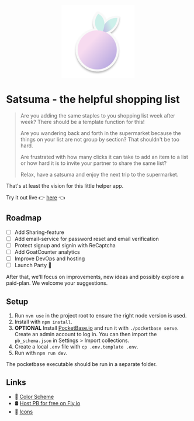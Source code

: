 <p align="center">
  <img  height="200" src="static/icon_255x255_clear.svg">
</p>

# Satsuma - the helpful shopping list

> Are you adding the same staples to you shopping list week after week? There should be a template function for this!
>
> Are you wandering back and forth in the supermarket because the things on your list are not group by section? That shouldn't be too hard.
>
> Are frustrated with how many clicks it can take to add an item to a list or how hard it is to invite your partner to share the same list?
>
> Relax, have a satsuma and enjoy the next trip to the supermarket.
>

That's at least the vision for this little helper app.

Try it out live 👉 [here](https://main--satsuma-shopping.netlify.app) 👈

## Roadmap

- [ ] Add Sharing-feature
- [ ] Add email-service for password reset and email verification
- [ ] Protect signup and signin with ReCaptcha
- [ ] Add GoatCounter analytics
- [ ] Improve DevOps and hosting
- [ ] Launch Party 🚀

After that, we'll focus on improvements, new ideas and possibly explore a paid-plan. We welcome your suggestions.

## Setup

1. Run `nvm use` in the project root to ensure the right node version is used.
2. Install with `npm install`.
3. **OPTIONAL** Install [PocketBase.io](https://pocketbase.io/) and run it with `./pocketbase serve`.
Create an admin account to log in. You can then import the `pb_schema.json` in Settings > Import collections.
4. Create a local `.env` file with `cp .env.template .env`.
5. Run with `npm run dev`.

The pocketbase executable should be run in a separate folder.

## Links

- 🎨 [Color Scheme](https://coolors.co/cdf0ea-f9f9f9-f7dbf0-beaee2-513956)
- 🛢️ [Host PB for free on Fly.io](https://github.com/pocketbase/pocketbase/discussions/537)
- 📱 [Icons](https://icones.js.org/)
